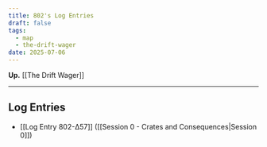 ```yaml
---
title: 802's Log Entries
draft: false
tags:
  - map
  - the-drift-wager
date: 2025-07-06
---
```

**Up.** [[The Drift Wager]]

---

## Log Entries

- [[Log Entry 802-Δ57]] ([[Session 0 - Crates and Consequences|Session 0]])
